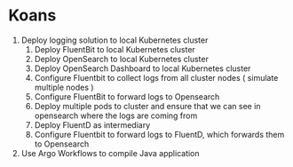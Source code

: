 # Koans

1. Deploy logging solution to local Kubernetes cluster
   1. Deploy FluentBit to local Kubernetes cluster
   2. Deploy OpenSearch to local Kubernetes cluster
   3. Deploy OpenSearch Dashboard to local Kubernetes cluster
   4. Configure Fluentbit to collect logs from all cluster nodes ( simulate multiple nodes )
   5. Configure FluentBit to forward logs to Opensearch
   6. Deploy multiple pods to cluster and ensure that we can see in opensearch where the logs are coming from
   7. Deploy FluentD as intermediary
   8. Configure Fluentbit to forward logs to FluentD, which forwards them to Opensearch
2. Use Argo Workflows to compile Java application
